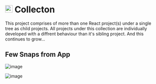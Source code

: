# <img src="https://user-images.githubusercontent.com/40293642/147754192-a57693a9-fc42-4207-b459-f5cbc0446b1f.png" witdth="48" height="24"/> Collecton

This project comprises of more than one React project(s) under a single tree as child projects. All projects under this collection are individually developed with a diffrent behaviour than it's sibling project. And this continues to grow...

## Few Snaps from App

![image](https://user-images.githubusercontent.com/40293642/147754622-2c3c8f59-9c25-42af-9013-b9b5e4788919.png)

![image](https://user-images.githubusercontent.com/40293642/147754718-9a1ea367-1413-4fbf-b25f-4e33488a2490.png)
